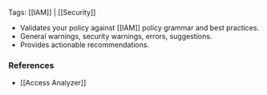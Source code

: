 
Tags: [[IAM]] | [[Security]]

- Validates your policy against [[IAM]] policy grammar and best practices.
- General warnings, security warnings, errors, suggestions.
- Provides actionable recommendations.


### References
- [[Access Analyzer]]

